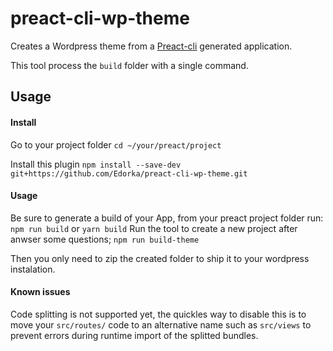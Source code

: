 # preact-cli-wp-theme

Creates a Wordpress theme from a [Preact-cli](https://github.com/preactjs/preact-cli) generated application.

This tool process the `build` folder with a single command.
 
## Usage
#### Install

Go to your project folder
`cd ~/your/preact/project`

Install this plugin
`npm install --save-dev git+https://github.com/Edorka/preact-cli-wp-theme.git` 



#### Usage

Be sure to generate a build of your App, from your preact project folder run:
`npm run build` or `yarn build`
Run the tool to create a new project after anwser some questions;
`npm run build-theme`

Then you only need to zip the created folder to ship it to your wordpress instalation.

#### Known issues

Code splitting is not supported yet, the quickles way to disable this is to move your `src/routes/` code to an alternative name such as `src/views` to prevent errors during runtime import of the splitted bundles.
